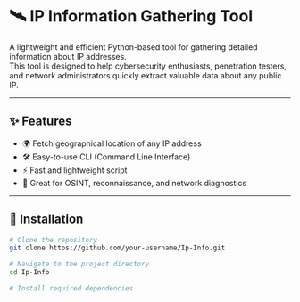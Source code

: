 # 🛰️ IP Information Gathering Tool

A lightweight and efficient Python-based tool for gathering detailed information about IP addresses.  
This tool is designed to help cybersecurity enthusiasts, penetration testers, and network administrators quickly extract valuable data about any public IP.  

---

## ✨ Features
- 🌍 Fetch geographical location of any IP address  
- 🛠️ Easy-to-use CLI (Command Line Interface)  
- ⚡ Fast and lightweight script  
- 🔐 Great for OSINT, reconnaissance, and network diagnostics  

---

## 🔧 Installation

```bash
# Clone the repository
git clone https://github.com/your-username/Ip-Info.git

# Navigate to the project directory
cd Ip-Info

# Install required dependencies
